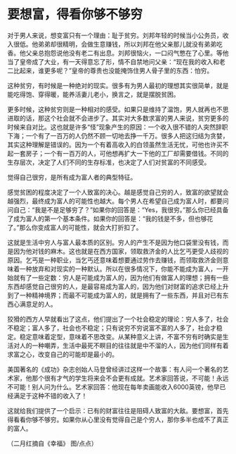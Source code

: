 # 要想富，得看你够不够穷

对于男人来说，想变富只有一个理由：耻于贫穷。刘邦年轻的时候当小公务员，收入很低。他弟弟却很精明，会做生意赚钱，所以刘邦在他父亲那儿就没有弟弟吃香。他父亲总抱怨说他没有老二有出息。刘邦很恼火，一口闷气憋在了心里。等他当了皇帝成了大业，有一天得意忘了形，情不自禁地问父亲：“现在我的收入和老二比起来，谁更多呢？”皇帝的尊贵也没能掩饰住男人骨子里的东西：怕穷。 

这种贫穷，有时候是一种绝对的现实。很多有为男人最初的理想其实很简单，就是能吃得饱、穿得暖，能养活妻儿老小，换言之，就是摆脱贫困。 

更多时候，这种贫穷则是一种相对的感受。如果只是维持了温饱，男人就再也不思进取的话，那这个社会就不会进步了。其实对大多数求富的男人来说，贫穷更多的时候来自对比。这也就是许多“怪”现象产生的原因：一个收入很不错的人突然辞职下海；一个有了一百万的人仍然不顾一切地去挣一千万。很多人把这归结为贪婪，其实这种理解是错误的。因为一个有着高收入的白领虽然生活无忧，可他也许买不起一套房子；一个有一百万的人，可他想再扩大一下他的工厂却需要借钱。不同的生存层次，决定了人们不同的生存标准，也决定了人们对贫富的不同感受。 

觉得自己很穷，是所有成为富人者的典型特征。 

感觉贫困的程度决定了一个人致富的决心。越是感觉自己穷的人，致富的欲望就会越强烈，最终成为富人的可能性也越大。每个男人在希望自己成为富人时，都要问问自己：“我是不是足够穷了？”如果你的回答是：“Yes，我很穷。”那么你已经具备了成为富人的第一个基本条件。如果你的回答是：“我的钱是不多，但也够花了。”那么你变成富人的可能性，就会大打折扣了。 

这就是生活中穷人与富人最本质的区别。穷人的产生不是因为他口袋里没有钱，而是因为他对钱的麻木。这也就是在西方国家，领取救济金的人比乞丐更受人歧视的原因。乞丐是一种职业，当乞丐还意味着想要通过劳作去赚钱，而领取救济金则意味着一种放弃和对现实的一种默认。所以在很多情况下，你能不能成为富人，一开始就有了一些定数：穷人是可能成为富人的，因为他们有做富人的理想；拥有一些东西却感觉自己很穷的人，是最容易成为富人的，因为他们对财富的追求已经上升到了一种精神境界；而最不可能成为富人的，就是拥有了一些东西，并且对已有东西心满意足的人。 

狡猾的西方人早就看出了这点，他们提出了一个社会稳定的理论：穷人多了，社会不稳定；富人多了，社会也不稳定；只有说穷不穷说富不富的人多了，社会才稳定。稳定意味着定型，意味着不思改变。从某种意义上讲，不富不穷有时确实是生活对人的一种嘲弄，生活中最死不瞑目的往往就是中不溜的人，因为他们同样有着求富之心，改变自己的可能却是最小的。 

美国著名的《成功》杂志创始人马登曾经讲过这样一个故事：有人问一个著名的艺术家，他那个很有才气的学生将来会不会更有成就。艺术家回答说，不可能！永远不可能！别人问为什么。艺术家回答：他现在每年卖画能收入6000英镑，他早已经满足于这种不错的收入了！ 

这就给我们提供了一个启示：已有的财富往往是阻碍人致富的大敌。要想富，首先得看看你够不够穷。如果你从心里没有觉得自己是个穷人，那你多半也成不了真正的富人。 

（二月红摘自《幸福》 图/点点）